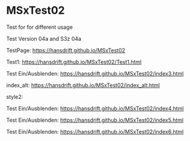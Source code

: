 # MSxTest02

Test for for different usage

Test Version 04a and S3z 04a


TestPage: https://hansdrift.github.io/MSxTest02


Test1: https://hansdrift.github.io/MSxTest02/Test1.html


Test Ein/Ausblenden: https://hansdrift.github.io/MSxTest02/index3.html


index_alt: https://hansdrift.github.io/MSxTest02/index_alt.html


style2:


Test Ein/Ausblenden: https://hansdrift.github.io/MSxTest02/index4.html


Test Ein/Ausblenden: https://hansdrift.github.io/MSxTest02/index5.html


Test Ein/Ausblenden: https://hansdrift.github.io/MSxTest02/index6.html
